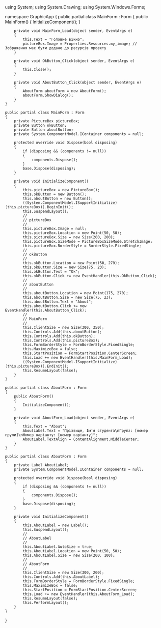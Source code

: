using System;
using System.Drawing;
using System.Windows.Forms;

namespace GraphicApp
{
    public partial class MainForm : Form
    {
        public MainForm()
        {
            InitializeComponent();
        }

        private void MainForm_Load(object sender, EventArgs e)
        {
            this.Text = "Головне вікно";
            pictureBox.Image = Properties.Resources.my_image; // Зображення має бути додане до ресурсів проекту
        }

        private void OkButton_Click(object sender, EventArgs e)
        {
            this.Close();
        }

        private void AboutButton_Click(object sender, EventArgs e)
        {
            AboutForm aboutForm = new AboutForm();
            aboutForm.ShowDialog();
        }
    }

    public partial class MainForm : Form
    {
        private PictureBox pictureBox;
        private Button okButton;
        private Button aboutButton;
        private System.ComponentModel.IContainer components = null;

        protected override void Dispose(bool disposing)
        {
            if (disposing && (components != null))
            {
                components.Dispose();
            }
            base.Dispose(disposing);
        }

        private void InitializeComponent()
        {
            this.pictureBox = new PictureBox();
            this.okButton = new Button();
            this.aboutButton = new Button();
            ((System.ComponentModel.ISupportInitialize)(this.pictureBox)).BeginInit();
            this.SuspendLayout();
            // 
            // pictureBox
            // 
            this.pictureBox.Image = null;
            this.pictureBox.Location = new Point(50, 50);
            this.pictureBox.Size = new Size(200, 200);
            this.pictureBox.SizeMode = PictureBoxSizeMode.StretchImage;
            this.pictureBox.BorderStyle = BorderStyle.FixedSingle;
            // 
            // okButton
            // 
            this.okButton.Location = new Point(50, 270);
            this.okButton.Size = new Size(75, 23);
            this.okButton.Text = "Ok";
            this.okButton.Click += new EventHandler(this.OkButton_Click);
            // 
            // aboutButton
            // 
            this.aboutButton.Location = new Point(175, 270);
            this.aboutButton.Size = new Size(75, 23);
            this.aboutButton.Text = "About";
            this.aboutButton.Click += new EventHandler(this.AboutButton_Click);
            // 
            // MainForm
            // 
            this.ClientSize = new Size(300, 350);
            this.Controls.Add(this.aboutButton);
            this.Controls.Add(this.okButton);
            this.Controls.Add(this.pictureBox);
            this.FormBorderStyle = FormBorderStyle.FixedSingle;
            this.MaximizeBox = false;
            this.StartPosition = FormStartPosition.CenterScreen;
            this.Load += new EventHandler(this.MainForm_Load);
            ((System.ComponentModel.ISupportInitialize)(this.pictureBox)).EndInit();
            this.ResumeLayout(false);
        }
    }

    public partial class AboutForm : Form
    {
        public AboutForm()
        {
            InitializeComponent();
        }

        private void AboutForm_Load(object sender, EventArgs e)
        {
            this.Text = "About";
            AboutLabel.Text = "Прізвище, Ім’я студента\nГрупа: [номер групи]\nНомер варіанту: [номер варіанту]";
            AboutLabel.TextAlign = ContentAlignment.MiddleCenter;
        }
    }

    public partial class AboutForm : Form
    {
        private Label AboutLabel;
        private System.ComponentModel.IContainer components = null;

        protected override void Dispose(bool disposing)
        {
            if (disposing && (components != null))
            {
                components.Dispose();
            }
            base.Dispose(disposing);
        }

        private void InitializeComponent()
        {
            this.AboutLabel = new Label();
            this.SuspendLayout();
            // 
            // AboutLabel
            // 
            this.AboutLabel.AutoSize = true;
            this.AboutLabel.Location = new Point(50, 50);
            this.AboutLabel.Size = new Size(200, 100);
            // 
            // AboutForm
            // 
            this.ClientSize = new Size(300, 200);
            this.Controls.Add(this.AboutLabel);
            this.FormBorderStyle = FormBorderStyle.FixedSingle;
            this.MaximizeBox = false;
            this.StartPosition = FormStartPosition.CenterScreen;
            this.Load += new EventHandler(this.AboutForm_Load);
            this.ResumeLayout(false);
            this.PerformLayout();
        }
    }
}
